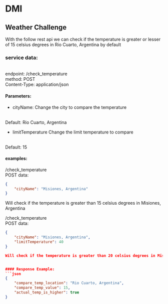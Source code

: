 # DMI

## Weather Challenge

With the follow rest api we can check if the temperature is greater or lesser of 15 celsius degrees in Rio Cuarto, Argentina by default

### service data:
<br />
endpoint: /check_temperature
<br />
method: POST
<br />
Content-Type: application/json

#### Parameters:

- cityName:
Change the city to compare the temperature
<br />
Default: Rio Cuarto, Argentina


- limitTemperature
Change the limit temperature to compare
<br />
Default: 15


#### examples:

/check_temperature
<br />
POST data:

```json
{
    "cityName": "Misiones, Argentina"
}
```

Will check if the temperature is greater than 15 celsius degrees in Misiones, Argentina


/check_temperature
<br />
POST data:

```json
{
    "cityName": "Misiones, Argentina",
    "limitTemperature": 40
}

Will check if the temperature is greater than 20 celsius degrees in Misiones, Argentina


#### Response Example:
```json
{
    "compare_temp_location": "Rio Cuarto, Argentina",
    "compare_temp_value": 15,
    "actual_temp_is_higher": true
}
```